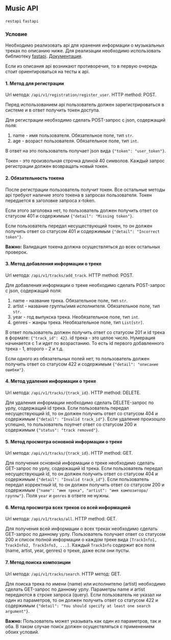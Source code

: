 ## Music API

`restapi` `fastapi`

### Условие

Необходимо реализовать api для хранения информации о музыкальных треках по описанию ниже.
Для реализации необходимо использовать библиотеку [fastapi](https://github.com/tiangolo/fastapi).
[Документация](https://fastapi.tiangolo.com/tutorial/).

Если из описания api возникают противоречия, то в первую очередь стоит ориентироваться на тесты к api.

#### 1. Метод для регистрации
Url метода: `/api/v1/registration/register_user`.
HTTP method: POST.

Перед использованием api пользователь должен зарегистрироваться в системе и в ответ получить токен доступа.

Для регистрации необходимо сделать POST-запрос с json, содержащий поля:
1. name - имя пользователя. Обязательное поле, тип `str`.
2. age - возраст пользователя. Обязательное поле, тип `int`.

В ответ на это пользователь получает json вида `{"token": "user_token"}`.

Токен - это произвольная строчка длиной 40 символов.
Каждый запрос регистрации должен возвращать новый токен.

#### 2. Обязательность токена
После регистрации пользователь получит токен.
Все остальные методы api требуют наличие этого токена в запросах пользователя.
Токен передается в заголовке запроса x-token.

Если этого заголовка нет, то пользователь должен получить ответ со статусом 401 и содержимым `{"detail": "Missing token"}`.

Если пользователь передал несуществующий токен, то он должен получить ответ со статусом 401 и содержимым `{"detail": "Incorrect token"}`.

**Важно:** Валидация токена должна осуществляться до всех остальных проверок.

#### 3. Метод добавления информации о треке
Url метода: `/api/v1/tracks/add_track`.
HTTP method: POST.

Для добавления информации о треке необходимо сделать POST-запрос c json, содержащий поля:
1. name - название трека. Обязательное поле, тип `str`.
2. artist - название группы/имя исполнителя. Обязательное поле, тип `str`.
3. year - год выпукска трека. Необязательное поле, тип `int`.
4. genres - жанры трека. Необязательное поле, тип `List[str]`.

В ответ пользователь должен получить ответ со статусом 201 и id трека в формате: `{"track_id": 42}`.
id трека - это целое число. Нумерация начинается с 1 и идет по возрастанию.
То есть id первого добавленного трека - 1, второго - 2 и т.д.

Если одного из обязательных полей нет, то пользователь должен получить ответ со статусом 422 и содержимым `{"detail": "описание ошибки"}`.

#### 4. Метод удаления информации о треке
Url метода: `/api/v1/tracks/{track_id}`.
HTTP method: DELETE.

Для удаления информации необходимо сделать DELETE-запрос по урлу, содержащий id трека.
Если пользователь передал несуществующий id, то он должен получить ответ со статусом 404 и содержимым `{"detail": "Invalid track_id"}`.
Если удаление произошло успешно, то пользователь поулчет ответ со статусом 200 и содержимым `{"status": "track removed"}`.

#### 5. Метод просмотра основной информации о треке
Url метода: `/api/v1/tracks/{track_id}`.
HTTP method: GET.

Для получения основной информации о треке необходимо сделать GET-запрос по урлу, содержащий id трека.
Если пользователь передал несуществующий id, то он должен получить ответ со статусом 404 и содержимым `{"detail": "Invalid track_id"}`.
Если пользователь передал корректный id, то он должен получить ответ со статусом 200 и содержимым  `{"name": "имя трека", "artist": "имя композитора/группы"}`.
Поля `year` и `genres` в ответе не нужны.

#### 6. Метод просмотра всех треков со всей информацией
Url метода: `/api/v1/tracks/all`.
HTTP method: GET.

Для получения всей информации о всех треках необходимо сделать GET-запрос по данному урлу.
Пользователь получает ответ со статусом 200 и список полной информации о каждом треке вида `[TrackInfo1, TrackInfo2, TrackInfo3, ...]`.
Каждый `TrackInfo` содержит все поля (name, artist, year, genres) о треке, даже если они пусты.

#### 7. Метод поиска композиции
Url метода: `/api/v1/tracks/search`.
HTTP метод: GET.

Для поиска трека по имени (name) или исполнителю (artist) необходимо сделать GET-запрос по данному урлу. Параметры name и artist передаются в строке запроса (query).
Если пользователь не указал ни один из параметров, то он должен получить ответ со статусом 422 и содержимым `{"detail": "You should specify at least one search argument"}`.

**Важно:** Пользователь может указывать как один из параметров, так и оба. В таком случае поиск должен осуществляться с применением обоих условий.
